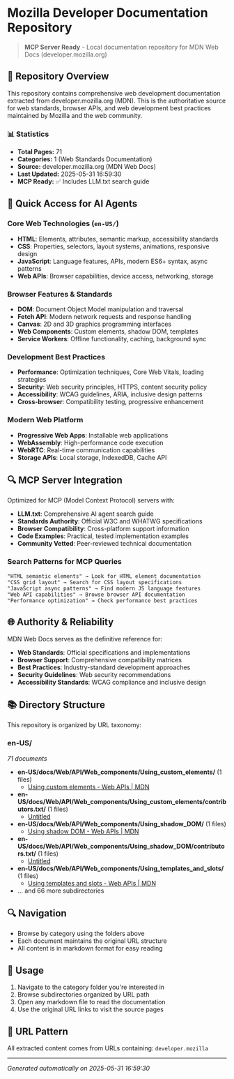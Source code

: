 # Mozilla Developer Documentation Repository

> **MCP Server Ready** - Local documentation repository for MDN Web Docs (developer.mozilla.org)

## 🚀 Repository Overview

This repository contains comprehensive web development documentation extracted from developer.mozilla.org (MDN). This is the authoritative source for web standards, browser APIs, and web development best practices maintained by Mozilla and the web community.

### 📊 Statistics
- **Total Pages:** 71
- **Categories:** 1 (Web Standards Documentation)
- **Source:** developer.mozilla.org (MDN Web Docs)
- **Last Updated:** 2025-05-31 16:59:30
- **MCP Ready:** ✅ Includes LLM.txt search guide

## 🎯 Quick Access for AI Agents

### Core Web Technologies (`en-US/`)
- **HTML**: Elements, attributes, semantic markup, accessibility standards
- **CSS**: Properties, selectors, layout systems, animations, responsive design
- **JavaScript**: Language features, APIs, modern ES6+ syntax, async patterns
- **Web APIs**: Browser capabilities, device access, networking, storage

### Browser Features & Standards
- **DOM**: Document Object Model manipulation and traversal
- **Fetch API**: Modern network requests and response handling
- **Canvas**: 2D and 3D graphics programming interfaces
- **Web Components**: Custom elements, shadow DOM, templates
- **Service Workers**: Offline functionality, caching, background sync

### Development Best Practices
- **Performance**: Optimization techniques, Core Web Vitals, loading strategies
- **Security**: Web security principles, HTTPS, content security policy
- **Accessibility**: WCAG guidelines, ARIA, inclusive design patterns
- **Cross-browser**: Compatibility testing, progressive enhancement

### Modern Web Platform
- **Progressive Web Apps**: Installable web applications
- **WebAssembly**: High-performance code execution
- **WebRTC**: Real-time communication capabilities
- **Storage APIs**: Local storage, IndexedDB, Cache API

## 🔍 MCP Server Integration

Optimized for MCP (Model Context Protocol) servers with:
- **LLM.txt**: Comprehensive AI agent search guide
- **Standards Authority**: Official W3C and WHATWG specifications
- **Browser Compatibility**: Cross-platform support information
- **Code Examples**: Practical, tested implementation examples
- **Community Vetted**: Peer-reviewed technical documentation

### Search Patterns for MCP Queries
```
"HTML semantic elements" → Look for HTML element documentation
"CSS grid layout" → Search for CSS layout specifications
"JavaScript async patterns" → Find modern JS language features
"Web API capabilities" → Browse browser API documentation
"Performance optimization" → Check performance best practices
```

## 🌐 Authority & Reliability

MDN Web Docs serves as the definitive reference for:
- **Web Standards**: Official specifications and implementations
- **Browser Support**: Comprehensive compatibility matrices
- **Best Practices**: Industry-standard development approaches
- **Security Guidelines**: Web security recommendations
- **Accessibility Standards**: WCAG compliance and inclusive design

## 📚 Directory Structure

This repository is organized by URL taxonomy:

### en-US/
*71 documents*

- **en-US/docs/Web/API/Web_components/Using_custom_elements/** (1 files)
  - [Using custom elements - Web APIs | MDN](en-US/docs/Web/API/Web_components/Using_custom_elements/Using_custom_elements_-_Web_APIs_MDN.md)
- **en-US/docs/Web/API/Web_components/Using_custom_elements/contributors.txt/** (1 files)
  - [Untitled](en-US/docs/Web/API/Web_components/Using_custom_elements/contributors.txt/documentation.md)
- **en-US/docs/Web/API/Web_components/Using_shadow_DOM/** (1 files)
  - [Using shadow DOM - Web APIs | MDN](en-US/docs/Web/API/Web_components/Using_shadow_DOM/Using_shadow_DOM_-_Web_APIs_MDN.md)
- **en-US/docs/Web/API/Web_components/Using_shadow_DOM/contributors.txt/** (1 files)
  - [Untitled](en-US/docs/Web/API/Web_components/Using_shadow_DOM/contributors.txt/documentation.md)
- **en-US/docs/Web/API/Web_components/Using_templates_and_slots/** (1 files)
  - [Using templates and slots - Web APIs | MDN](en-US/docs/Web/API/Web_components/Using_templates_and_slots/Using_templates_and_slots_-_Web_APIs_MDN.md)
- ... and 66 more subdirectories


## 🔍 Navigation

- Browse by category using the folders above
- Each document maintains the original URL structure
- All content is in markdown format for easy reading

## 📝 Usage

1. Navigate to the category folder you're interested in
2. Browse subdirectories organized by URL path
3. Open any markdown file to read the documentation
4. Use the original URL links to visit the source pages

## 🔗 URL Pattern

All extracted content comes from URLs containing: `developer.mozilla`

---

*Generated automatically on 2025-05-31 16:59:30*
